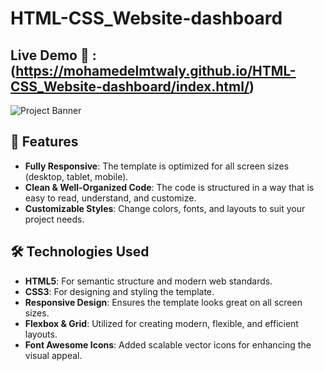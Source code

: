 # HTML-CSS_Website-dashboard
##  Live Demo 🔗 :(https://mohamedelmtwaly.github.io/HTML-CSS_Website-dashboard/index.html/)
![Project Banner](Template.PNG)
## 🚀 Features

- **Fully Responsive**: The template is optimized for all screen sizes (desktop, tablet, mobile).
- **Clean & Well-Organized Code**: The code is structured in a way that is easy to read, understand, and customize.
- **Customizable Styles**: Change colors, fonts, and layouts to suit your project needs.

## 🛠️ Technologies Used

- **HTML5**: For semantic structure and modern web standards.
- **CSS3**: For designing and styling the template.
- **Responsive Design**: Ensures the template looks great on all screen sizes.
- **Flexbox & Grid**: Utilized for creating modern, flexible, and efficient layouts.
- **Font Awesome Icons**: Added scalable vector icons for enhancing the visual appeal.

